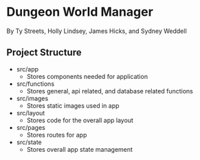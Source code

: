 # Dungeon World Manager

By Ty Streets, Holly Lindsey, James Hicks, and Sydney Weddell

## Project Structure

-   src/app
    -   Stores components needed for application
-   src/functions
    -   Stores general, api related, and database related functions
-   src/images
    -   Stores static images used in app
-   src/layout
    -   Stores code for the overall app layout
-   src/pages
    -   Stores routes for app
-   src/state
    -   Stores overall app state management
